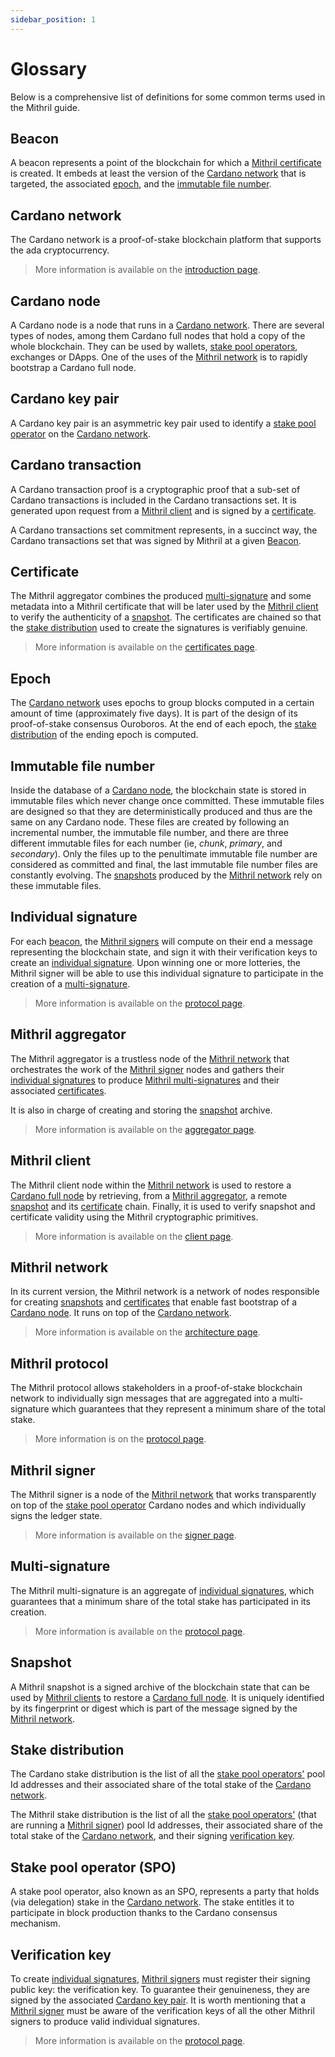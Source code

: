 ```yaml
---
sidebar_position: 1
---
```


# Glossary

Below is a comprehensive list of definitions for some common terms used in the Mithril guide.

## Beacon

A beacon represents a point of the blockchain for which a [Mithril certificate](#certificate) is created. It embeds at least the version of the [Cardano network](#cardano-network) that is targeted, the associated [epoch](#epoch), and the [immutable file number](#immutable-file-number).

## Cardano network

The Cardano network is a proof-of-stake blockchain platform that supports the ada cryptocurrency.

> More information is available on the [introduction page](https://docs.cardano.org/introduction).

## Cardano node

A Cardano node is a node that runs in a [Cardano network](#cardano-network). There are several types of nodes, among them Cardano full nodes that hold a copy of the whole blockchain. They can be used by wallets, [stake pool operators](#stake-pool-operator-spo), exchanges or DApps. One of the uses of the [Mithril network](#mithril-network) is to rapidly bootstrap a Cardano full node.

## Cardano key pair

A Cardano key pair is an asymmetric key pair used to identify a [stake pool operator](#stake-pool-operator-spo) on the [Cardano network](#cardano-network).

## Cardano transaction

A Cardano transaction proof is a cryptographic proof that a sub-set of Cardano transactions is included in the Cardano transactions set. It is generated upon request from a [Mithril client](#mithril-client) and is signed by a [certificate](#certificate).

A Cardano transactions set commitment represents, in a succinct way, the Cardano transactions set that was signed by Mithril at a given [Beacon](#beacon).

## Certificate

The Mithril aggregator combines the produced [multi-signature](#multi-signature) and some metadata into a Mithril certificate that will be later used by the [Mithril client](#mithril-client) to verify the authenticity of a [snapshot](#snapshot). The certificates are chained so that the [stake distribution](#stake-distribution) used to create the signatures is verifiably genuine.

> More information is available on the [certificates page](./mithril/mithril-protocol/certificates.md).

## Epoch

The [Cardano network](#cardano-network) uses epochs to group blocks computed in a certain amount of time (approximately five days). It is part of the design of its proof-of-stake consensus Ouroboros. At the end of each epoch, the [stake distribution](#stake-distribution) of the ending epoch is computed.

## Immutable file number

Inside the database of a [Cardano node](#cardano-node), the blockchain state is stored in immutable files which never change once committed. These immutable files are designed so that they are deterministically produced and thus are the same on any Cardano node. These files are created by following an incremental number, the immutable file number, and there are three different immutable files for each number (ie, _chunk_, _primary_, and _secondary_). Only the files up to the penultimate immutable file number are considered as committed and final, the last immutable file number files are constantly evolving. The [snapshots](#snapshot) produced by the [Mithril network](#mithril-network) rely on these immutable files.

## Individual signature

For each [beacon](#beacon), the [Mithril signers](#mithril-signer) will compute on their end a message representing the blockchain state, and sign it with their verification keys to create an [individual signature](#individual-signature). Upon winning one or more lotteries, the Mithril signer will be able to use this individual signature to participate in the creation of a [multi-signature](#multi-signature).

> More information is available on the [protocol page](./mithril/mithril-protocol/protocol.md).

## Mithril aggregator

The Mithril aggregator is a trustless node of the [Mithril network](#mithril-network) that orchestrates the work of the [Mithril signer](#mithril-signer) nodes and gathers their [individual signatures](#individual-signature) to produce [Mithril multi-signatures](#multi-signature) and their associated [certificates](#certificate).

It is also in charge of creating and storing the [snapshot](#snapshot) archive.

> More information is available on the [aggregator page](./mithril/mithril-network/aggregator.md).

## Mithril client

The Mithril client node within the [Mithril network](#mithril-network) is used to restore a [Cardano full node](#cardano-node) by retrieving, from a [Mithril aggregator](#mithril-aggregator), a remote [snapshot](#snapshot) and its [certificate](#certificate) chain. Finally, it is used to verify snapshot and certificate validity using the Mithril cryptographic primitives.

> More information is available on the [client page](./mithril/mithril-network/client.md).

## Mithril network

In its current version, the Mithril network is a network of nodes responsible for creating [snapshots](#snapshot) and [certificates](#certificate) that enable fast bootstrap of a [Cardano node](#cardano-node). It runs on top of the [Cardano network](#cardano-network).

> More information is available on the [architecture page](./mithril/mithril-network/architecture.md).

## Mithril protocol

The Mithril protocol allows stakeholders in a proof-of-stake blockchain network to individually sign messages that are aggregated into a multi-signature which guarantees that they represent a minimum share of the total stake.

> More information is on the [protocol page](./mithril/mithril-protocol/protocol.md).

## Mithril signer

The Mithril signer is a node of the [Mithril network](#mithril-network) that works transparently on top of the [stake pool operator](#stake-pool-operator-spo) Cardano nodes and which individually signs the ledger state.

> More information is available on the [signer page](./mithril/mithril-network/signer.md).

## Multi-signature

The Mithril multi-signature is an aggregate of [individual signatures](#individual-signature), which guarantees that a minimum share of the total stake has participated in its creation.

> More information is available on the [protocol page](./mithril/mithril-protocol/protocol.md).

## Snapshot

A Mithril snapshot is a signed archive of the blockchain state that can be used by [Mithril clients](#mithril-client) to restore a [Cardano full node](#cardano-node). It is uniquely identified by its fingerprint or digest which is part of the message signed by the [Mithril network](#mithril-network).

## Stake distribution

The Cardano stake distribution is the list of all the [stake pool operators'](#stake-pool-operator-spo) pool Id addresses and their associated share of the total stake of the [Cardano network](#cardano-network).

The Mithril stake distribution is the list of all the [stake pool operators'](#stake-pool-operator-spo) (that are running a [Mithril signer](#mithril-signer)) pool Id addresses, their associated share of the total stake of the [Cardano network](#cardano-network), and their signing [verification key](#verification-key).

## Stake pool operator (SPO)

A stake pool operator, also known as an SPO, represents a party that holds (via delegation) stake in the [Cardano network](#cardano-network). The stake entitles it to participate in block production thanks to the Cardano consensus mechanism.

## Verification key

To create [individual signatures](#individual-signature), [Mithril signers](#mithril-signer) must register their signing public key: the verification key. To guarantee their genuineness, they are signed by the associated [Cardano key pair](#cardano-key-pair). It is worth mentioning that a [Mithril signer](#mithril-signer) must be aware of the verification keys of all the other Mithril signers to produce valid individual signatures.

> More information is available on the [protocol page](./mithril/mithril-protocol/protocol.md).
